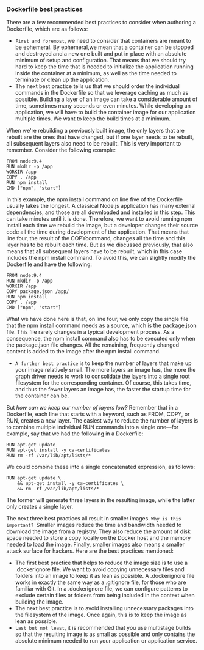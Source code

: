 ### Dockerfile best practices

There are a few recommended best practices to consider when authoring a Dockerfile, which are as follows:

- `First and foremost`, we need to consider that containers are meant to be ephemeral. By ephemeral,we mean that a container can be stopped and destroyed and a new one built and put in place with an absolute minimum of setup and configuration. That means that we should try hard to keep the time that is needed to initialize the application running inside the container at a minimum, as well as the time needed to terminate or clean up the application.
- The next best practice tells us that we should order the individual commands in the Dockerfile so that we leverage caching as much as possible. Building a layer of an image can take a considerable amount of time, sometimes many seconds or even minutes. While developing an application, we will have to build the container image for our application multiple times. We want to keep the build times at a minimum.

When we're rebuilding a previously built image, the only layers that are rebuilt are the ones that have changed, but if one layer needs to be rebuilt, all subsequent layers also need to be rebuilt. This is very important to remember. Consider the following example:

```
FROM node:9.4
RUN mkdir -p /app
WORKIR /app
COPY . /app
RUN npm install
CMD ["npm", "start"]
```

In this example, the npm install command on line five of the Dockerfile usually takes the longest. A classical Node.js application has many external dependencies, and those are all downloaded and installed in this step. This can take minutes until it is done. Therefore, we want to avoid running npm install each time we rebuild the image, but a developer changes their source code all the time during development of the application. That means that line four, the result of the COPYcommand, changes all the time and this layer has to be rebuilt each time. But as we discussed previously, that also means that all subsequent layers have to be rebuilt, which in this case includes the npm install command. To avoid this, we can slightly modify the Dockerfile and have the following:

```
FROM node:9.4
RUN mkdir -p /app
WORKIR /app
COPY package.json /app/
RUN npm install
COPY . /app
CMD ["npm", "start"]
```

What we have done here is that, on line four, we only copy the single file that the npm install command needs as a source, which is the package.json file. This file rarely changes in a typical development process. As a consequence, the npm install command also has to be executed only when the package.json file changes. All the remaining, frequently changed content is added to the image after the npm install command.

- `A further best practice` is to keep the number of layers that make up your image relatively small. The more layers an image has, the more the graph driver needs to work to consolidate the layers into a single root filesystem for the corresponding container. Of course, this takes time, and thus the fewer layers an image has, the faster the startup time for the container can be.

But *how can we keep our number of layers low?* Remember that in a Dockerfile, each line that starts with a keyword, such as FROM, COPY, or RUN, creates a new layer. The easiest way to reduce the number of layers is to combine multiple individual RUN commands into a single one—for example, say that we had the following in a Dockerfile:

```
RUN apt-get update
RUN apt-get install -y ca-certificates
RUN rm -rf /var/lib/apt/lists/*
```

We could combine these into a single concatenated expression, as follows:

```
RUN apt-get update \
    && apt-get install -y ca-certificates \
    && rm -rf /var/lib/apt/lists/*
```

The former will generate three layers in the resulting image, while the latter only creates a single layer.

The next three best practices all result in smaller images. `Why is this important? `Smaller images reduce the time and bandwidth needed to download the image from a registry. They also reduce the amount of disk space needed to store a copy locally on the Docker host and the memory needed to load the image. Finally, smaller images also means a smaller attack surface for hackers. Here are the best practices mentioned:

- The first best practice that helps to reduce the image size is to use a .dockerignore file. We want to avoid copying unnecessary files and folders into an image to keep it as lean as possible. A .dockerignore file works in exactly the same way as a .gitignore file, for those who are familiar with Git. In a .dockerignore file, we can configure patterns to exclude certain files or folders from being included in the context when building the image.
- The next best practice is to avoid installing unnecessary packages into the filesystem of the image. Once again, this is to keep the image as lean as possible.
- `Last but not least`, it is recommended that you use multistage builds so that the resulting image is as small as possible and only contains the absolute minimum needed to run your application or application service.